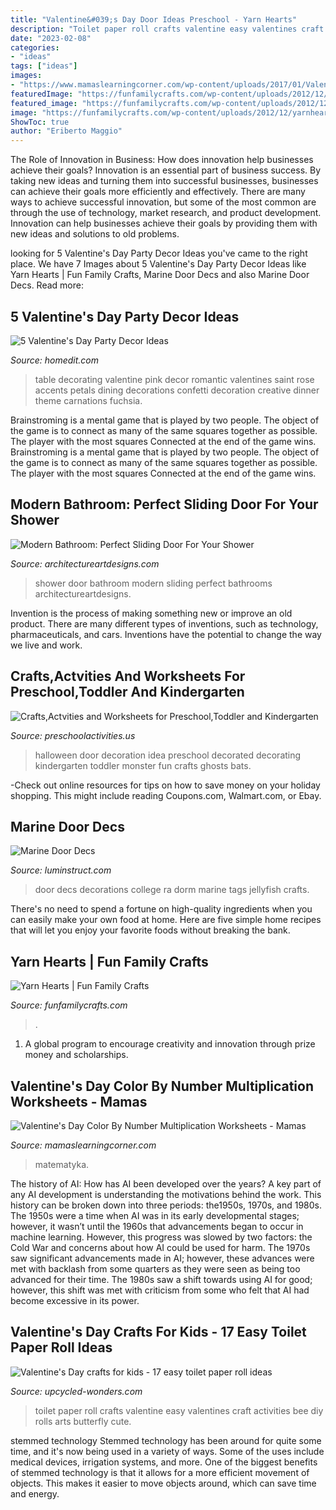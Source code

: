 ```yaml
---
title: "Valentine&#039;s Day Door Ideas Preschool - Yarn Hearts"
description: "Toilet paper roll crafts valentine easy valentines craft activities bee diy rolls arts butterfly cute"
date: "2023-02-08"
categories:
- "ideas"
tags: ["ideas"]
images:
- "https://www.mamaslearningcorner.com/wp-content/uploads/2017/01/Valentines-Day-Color-By-Number-Worksheets-1.jpg"
featuredImage: "https://funfamilycrafts.com/wp-content/uploads/2012/12/yarnhearts-1024x847.jpg"
featured_image: "https://funfamilycrafts.com/wp-content/uploads/2012/12/yarnhearts-1024x847.jpg"
image: "https://funfamilycrafts.com/wp-content/uploads/2012/12/yarnhearts-1024x847.jpg"
ShowToc: true
author: "Eriberto Maggio"
---
```



The Role of Innovation in Business: How does innovation help businesses achieve their goals?
Innovation is an essential part of business success. By taking new ideas and turning them into successful businesses, businesses can achieve their goals more efficiently and effectively. There are many ways to achieve successful innovation, but some of the most common are through the use of technology, market research, and product development. Innovation can help businesses achieve their goals by providing them with new ideas and solutions to old problems.

	

		
looking for 5 Valentine&#039;s Day Party Decor Ideas you've came to the right place. We have 7 Images about 5 Valentine&#039;s Day Party Decor Ideas like Yarn Hearts | Fun Family Crafts, Marine Door Decs and also Marine Door Decs. Read more:
		
    
## 5 Valentine&#039;s Day Party Decor Ideas

<img loading=lazy src="https://cdn.homedit.com/wp-content/uploads/2013/01/contemporary-valentines-day-dining-room.jpg" onerror="this.onerror=null;this.src='https://tse3.mm.bing.net/th?id=OIP.U1c8Uk3Gz4ckp2OuI6mDyQHaLH&amp;pid=15.1';" alt="5 Valentine&#039;s Day Party Decor Ideas">

_Source: homedit.com_

>table decorating valentine pink decor romantic valentines saint rose accents petals dining decorations confetti decoration creative dinner theme carnations fuchsia. 

	

Brainstroming is a mental game that is played by two people. The object of the game is to connect as many of the same squares together as possible. The player with the most squares Connected at the end of the game wins. Brainstroming is a mental game that is played by two people. The object of the game is to connect as many of the same squares together as possible. The player with the most squares Connected at the end of the game wins.

    
## Modern Bathroom: Perfect Sliding Door For Your Shower

<img loading=lazy src="http://www.architectureartdesigns.com/wp-content/uploads/2013/03/ArchitectureArtDesigns-964.jpg" onerror="this.onerror=null;this.src='https://tse1.mm.bing.net/th?id=OIP.J3fz7hXNRMS0W7YR-T19vQHaIY&amp;pid=15.1';" alt="Modern Bathroom: Perfect Sliding Door For Your Shower">

_Source: architectureartdesigns.com_

>shower door bathroom modern sliding perfect bathrooms architectureartdesigns. 

	

Invention is the process of making something new or improve an old product. There are many different types of inventions, such as technology, pharmaceuticals, and cars. Inventions have the potential to change the way we live and work.

    
## Crafts,Actvities And Worksheets For Preschool,Toddler And Kindergarten

<img loading=lazy src="http://www.preschoolactivities.us/wp-content/uploads/2015/10/halloween-door-decoration-idea-2.jpg" onerror="this.onerror=null;this.src='https://tse1.mm.bing.net/th?id=OIP.NQV2TytJRm9u7PgQjsokRQHaJ6&amp;pid=15.1';" alt="Crafts,Actvities and Worksheets for Preschool,Toddler and Kindergarten">

_Source: preschoolactivities.us_

>halloween door decoration idea preschool decorated decorating kindergarten toddler monster fun crafts ghosts bats. 

	

-Check out online resources for tips on how to save money on your holiday shopping. This might include reading Coupons.com, Walmart.com, or Ebay.

    
## Marine Door Decs

<img loading=lazy src="http://www.luminstruct.com/uploads/2/5/5/3/25536325/4b0b5405812d7888831465fa18f6bf99_2_orig.jpg" onerror="this.onerror=null;this.src='https://tse3.mm.bing.net/th?id=OIP.DHfKS0tRFp2fFD1Rj7t3nQAAAA&amp;pid=15.1';" alt="Marine Door Decs">

_Source: luminstruct.com_

>door decs decorations college ra dorm marine tags jellyfish crafts. 

	

There's no need to spend a fortune on high-quality ingredients when you can easily make your own food at home. Here are five simple home recipes that will let you enjoy your favorite foods without breaking the bank.

    
## Yarn Hearts | Fun Family Crafts

<img loading=lazy src="https://funfamilycrafts.com/wp-content/uploads/2012/12/yarnhearts-1024x847.jpg" onerror="this.onerror=null;this.src='https://tse1.mm.bing.net/th?id=OIP.i7VSYESOVb8AW8tqORuSawHaGI&amp;pid=15.1';" alt="Yarn Hearts | Fun Family Crafts">

_Source: funfamilycrafts.com_

>. 

	

1. A global program to encourage creativity and innovation through prize money and scholarships. 

    
## Valentine&#039;s Day Color By Number Multiplication Worksheets - Mamas

<img loading=lazy src="https://www.mamaslearningcorner.com/wp-content/uploads/2017/01/Valentines-Day-Color-By-Number-Worksheets-1.jpg" onerror="this.onerror=null;this.src='https://tse2.mm.bing.net/th?id=OIP.dfi-YUQnWTqwLboF8HlC2gHaLH&amp;pid=15.1';" alt="Valentine&#039;s Day Color By Number Multiplication Worksheets - Mamas">

_Source: mamaslearningcorner.com_

>matematyka. 

	

The history of AI: How has AI been developed over the years?
A key part of any AI development is understanding the motivations behind the work. This history can be broken down into three periods: the1950s, 1970s, and 1980s. The 1950s were a time when AI was in its early developmental stages; however, it wasn’t until the 1960s that advancements began to occur in machine learning. However, this progress was slowed by two factors: the Cold War and concerns about how AI could be used for harm. The 1970s saw significant advancements made in AI; however, these advances were met with backlash from some quarters as they were seen as being too advanced for their time. The 1980s saw a shift towards using AI for good; however, this shift was met with criticism from some who felt that AI had become excessive in its power.

    
## Valentine&#039;s Day Crafts For Kids - 17 Easy Toilet Paper Roll Ideas

<img loading=lazy src="http://www.upcycled-wonders.com/wp-content/uploads/2015/01/valentines-day-repurposed-toilet-paper-roll-bee-craft-easy-diy-project.jpg" onerror="this.onerror=null;this.src='https://tse2.mm.bing.net/th?id=OIP.SMC5z_bJburgw_nSMZcZEgHaJ4&amp;pid=15.1';" alt="Valentine&#039;s Day crafts for kids - 17 easy toilet paper roll ideas">

_Source: upcycled-wonders.com_

>toilet paper roll crafts valentine easy valentines craft activities bee diy rolls arts butterfly cute. 

	

stemmed technology
Stemmed technology has been around for quite some time, and it's now being used in a variety of ways. Some of the uses include medical devices, irrigation systems, and more. One of the biggest benefits of stemmed technology is that it allows for a more efficient movement of objects. This makes it easier to move objects around, which can save time and energy.

